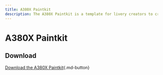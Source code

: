 ```yaml
---
title: A380X Paintkit
description: The A380X Paintkit is a template for livery creators to create liveries for the FlyByWire A380X.
---
```


# A380X Paintkit

## Download

[Download the A380X Paintkit](https://flybywirecdn.com/addons/a380x/paintkit/A380X_PAINTKIT_v0.2.rar){.md-button}